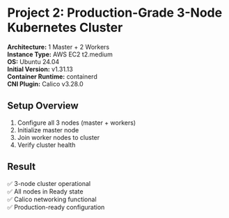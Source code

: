 # Project 2: Production-Grade 3-Node Kubernetes Cluster

**Architecture:** 1 Master + 2 Workers  
**Instance Type:** AWS EC2 t2.medium  
**OS:** Ubuntu 24.04  
**Initial Version:** v1.31.13  
**Container Runtime:** containerd  
**CNI Plugin:** Calico v3.28.0  

## Setup Overview

1. Configure all 3 nodes (master + workers)
2. Initialize master node
3. Join worker nodes to cluster
4. Verify cluster health

## Result

✅ 3-node cluster operational  
✅ All nodes in Ready state  
✅ Calico networking functional  
✅ Production-ready configuration  
